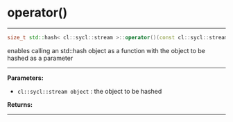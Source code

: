 # operator()

---

```cpp
size_t std::hash< cl::sycl::stream >::operator()(const cl::sycl::stream &object) const
```


enables calling an std::hash object as a function with the object to be hashed as a parameter 


---
**Parameters:**

 - `cl::sycl::stream object`
: the object to be hashed 

**Returns:** 

---
